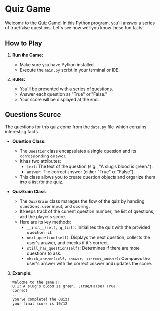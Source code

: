 # Quiz Game

Welcome to the Quiz Game! In this Python program, you'll answer a series of true/false questions. Let's see how well you know these fun facts!

## How to Play

1. **Run the Game:**
   - Make sure you have Python installed.
   - Execute the `main.py` script in your terminal or IDE.

2. **Rules:**
   - You'll be presented with a series of questions.
   - Answer each question as "True" or "False."
   - Your score will be displayed at the end.

## Questions Source
The questions for this quiz come from the `data.py` file, which contains interesting facts.

- **Question Class:**
  - The `Question` class encapsulates a single question and its corresponding answer.
  - It has two attributes:
    - `text`: The text of the question (e.g., "A slug's blood is green.").
    - `answer`: The correct answer (either "True" or "False").
  - This class allows you to create question objects and organize them into a list for the quiz.

- **QuizBrain Class:**
  - The `QuizBrain` class manages the flow of the quiz by handling questions, user input, and scoring.
  - It keeps track of the current question number, the list of questions, and the player's score.
  - Here are its key methods:
    - `__init__(self, q_list)`: Initializes the quiz with the provided question list.
    - `next_question(self)`: Displays the next question, collects the user's answer, and checks if it's correct.
    - `still_has_question(self)`: Determines if there are more questions to ask.
    - `check_answer(self, answer, correct_answer)`: Compares the user's answer with the correct answer and updates the score.

3. **Example:**
   ```
   Welcome to the game!👋
   Q.1: A slug's blood is green. (True/False) True
   correct
   ...
   you've completed the Quiz!
   your final score is 10/12
   ```

